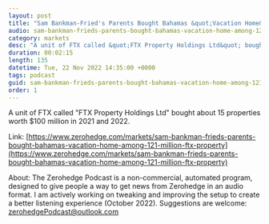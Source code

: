 ```yaml
---
layout: post
title: "Sam Bankman-Fried's Parents Bought Bahamas &quot;Vacation Home&quot; Among $121 Million In FTX Property Purchases"
audio: sam-bankman-frieds-parents-bought-bahamas-vacation-home-among-121-million-ftx-property-0
category: markets
desc: "A unit of FTX called &quot;FTX Property Holdings Ltd&quot; bought about 15 properties worth $100 million in 2021 and 2022. "
duration: 00:02:15
length: 135
datetime: Tue, 22 Nov 2022 14:35:00 +0000
tags: podcast
guid: sam-bankman-frieds-parents-bought-bahamas-vacation-home-among-121-million-ftx-property-0
order: 1
---
```

A unit of FTX called &quot;FTX Property Holdings Ltd&quot; bought about 15 properties worth $100 million in 2021 and 2022. 

Link: [https://www.zerohedge.com/markets/sam-bankman-frieds-parents-bought-bahamas-vacation-home-among-121-million-ftx-property](https://www.zerohedge.com/markets/sam-bankman-frieds-parents-bought-bahamas-vacation-home-among-121-million-ftx-property)

About: The Zerohedge Podcast is a non-commercial, automated program, designed to give people a way to get news from Zerohedge in an audio format.  I am actively working on tweaking and improving the setup to create a better listening experience (October 2022).  Suggestions are welcome: [zerohedgePodcast@outlook.com](mailto:zerohedgePodcast@outlook.com)